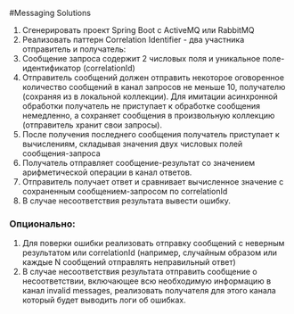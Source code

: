 #Messaging Solutions

1. Сгенерировать проект Spring Boot с ActiveMQ или RabbitMQ
2. Реализовать паттерн Correlation Identifier - два участника отправитель и получатель:
3. Сообщение запроса содержит 2 числовых поля и уникальное поле-идентификатор (correlationId)
4. Отправитель сообщений должен отправить некоторое оговоренное количество сообщений в канал запросов не меньше 10, получателю (сохраняя из в локальной коллекции). Для имитации асинхронной обработки получатель не приступает к обработке сообщения немедленно, а сохраняет сообщения в произвольную коллекцию (отправитель хранит свои запросы).
5. После получения последнего сообщения получатель приступает к вычислениям, складывая значения двух числовых полей сообщения-запроса
6. Получатель отправляет сообщение-результат со значением арифметической операции в канал ответов.
7. Отправитель получает ответ и сравнивает вычисленное значение с сохраненным сообщением-запросом по correlationId
8. В случае несоответствия результата вывести ошибку.

### Опционально:
1. Для поверки ошибки реализовать отправку сообщений с неверным результатом или correlationId (например, случайным образом или каждые N сообщений отправлять неправильный ответ)
2. В случае несоответствия результата отправить сообщение о несоответствии, включающее всю необходимую информацию в канал invalid messages, реализовать получателя для этого канала который будет выводить логи об ошибках.